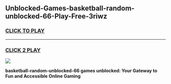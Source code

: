 
## Unblocked-Games-basketball-random-unblocked-66-Play-Free-3riwz
<h3>
<a href="https://premium76.site?title=basketball-random-unblocked-66&ref=21A">CLICK TO PLAY</a></h3>
<hr>

<h3>
<a href="https://premium76.site?title=basketball-random-unblocked-66&ref=21A">CLICK 2 PLAY</a>
  
</h3>

<a href="https://premium76.site?title=basketball-random-unblocked-66&ref=21A"><img src="https://clearcache.store/games.png"></a>


**basketball-random-unblocked-66 games unblocked: Your Gateway to Fun and Accessible Online Gaming**
